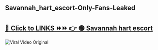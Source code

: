 
 ## Savannah_hart_escort-Only-Fans-Leaked

# <h2><a href="https://clipsfans.com/Savannah_hart_escort&ref=git">🔗 Click to LINKS ⏩⏩ 👉 🟢 Savannah hart escort </a></h2>

<a href="https://clipsfans.com/Savannah_hart_escort&ref=git" rel="nofollow" data-target="animated-image.originalLink"><img src="https://i.ibb.co.com/xMMVF88/686577567.gif" alt="Viral Video Original" style="max-width: 100%; display: inline-block;" data-target="animated-image.originalImage"></a>

